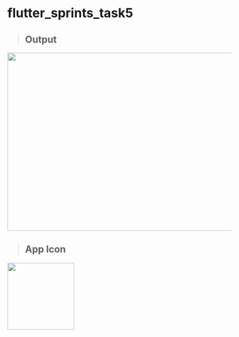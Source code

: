 # flutter_sprints_task5
>## Output
<image src='https://user-images.githubusercontent.com/90774185/134367670-eaad1611-c5d9-4b8b-879f-803e182f87b9.png' width='800' height='400'>
  
  
>## App Icon
<image src='https://user-images.githubusercontent.com/90774185/134367682-1e15c3a9-031a-4c7c-92e7-698bdfeee648.png' width='150' height='150'>



